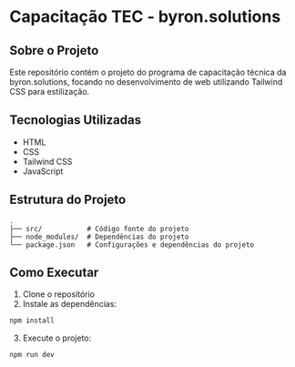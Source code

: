 # Capacitação TEC - byron.solutions

## Sobre o Projeto
Este repositório contém o projeto do programa de capacitação técnica da byron.solutions, focando no desenvolvimento de web utilizando Tailwind CSS para estilização.

## Tecnologias Utilizadas
- HTML
- CSS
- Tailwind CSS
- JavaScript

## Estrutura do Projeto
```
.
├── src/           # Código fonte do projeto
├── node_modules/  # Dependências do projeto
└── package.json   # Configurações e dependências do projeto
```

## Como Executar
1. Clone o repositório
2. Instale as dependências:
```bash
npm install
```
3. Execute o projeto:
```bash
npm run dev
```